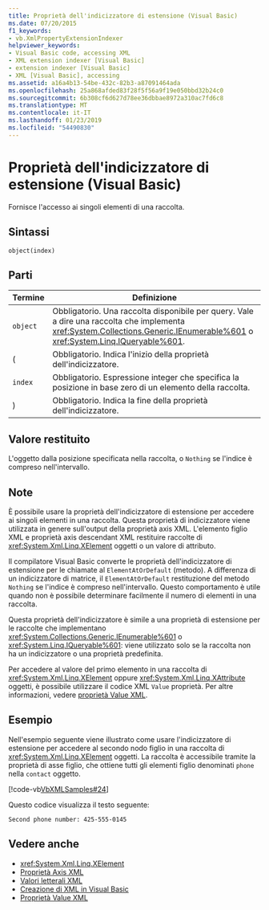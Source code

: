 ```yaml
---
title: Proprietà dell'indicizzatore di estensione (Visual Basic)
ms.date: 07/20/2015
f1_keywords:
- vb.XmlPropertyExtensionIndexer
helpviewer_keywords:
- Visual Basic code, accessing XML
- XML extension indexer [Visual Basic]
- extension indexer [Visual Basic]
- XML [Visual Basic], accessing
ms.assetid: a16a4b13-54be-432c-82b3-a87091464ada
ms.openlocfilehash: 25a868afded83f28f5f56a9f19e050bbd32b24c0
ms.sourcegitcommit: 6b308cf6d627d78ee36dbbae8972a310ac7fd6c8
ms.translationtype: MT
ms.contentlocale: it-IT
ms.lasthandoff: 01/23/2019
ms.locfileid: "54490830"
---
```

# <a name="extension-indexer-property-visual-basic"></a>Proprietà dell'indicizzatore di estensione (Visual Basic)
Fornisce l'accesso ai singoli elementi di una raccolta.  
  
## <a name="syntax"></a>Sintassi  
  
```  
object(index)  
```  
  
## <a name="parts"></a>Parti  
  
|Termine|Definizione|  
|---|---|  
|`object`|Obbligatorio. Una raccolta disponibile per query. Vale a dire una raccolta che implementa <xref:System.Collections.Generic.IEnumerable%601> o <xref:System.Linq.IQueryable%601>.|  
|(|Obbligatorio. Indica l'inizio della proprietà dell'indicizzatore.|  
|`index`|Obbligatorio. Espressione integer che specifica la posizione in base zero di un elemento della raccolta.|  
|)|Obbligatorio. Indica la fine della proprietà dell'indicizzatore.|  
  
## <a name="return-value"></a>Valore restituito  
 L'oggetto dalla posizione specificata nella raccolta, o `Nothing` se l'indice è compreso nell'intervallo.  
  
## <a name="remarks"></a>Note  
 È possibile usare la proprietà dell'indicizzatore di estensione per accedere ai singoli elementi in una raccolta. Questa proprietà di indicizzatore viene utilizzata in genere sull'output della proprietà axis XML. L'elemento figlio XML e proprietà axis descendant XML restituire raccolte di <xref:System.Xml.Linq.XElement> oggetti o un valore di attributo.  
  
 Il compilatore Visual Basic converte le proprietà dell'indicizzatore di estensione per le chiamate al `ElementAtOrDefault` (metodo). A differenza di un indicizzatore di matrice, il `ElementAtOrDefault` restituzione del metodo `Nothing` se l'indice è compreso nell'intervallo. Questo comportamento è utile quando non è possibile determinare facilmente il numero di elementi in una raccolta.  
  
 Questa proprietà dell'indicizzatore è simile a una proprietà di estensione per le raccolte che implementano <xref:System.Collections.Generic.IEnumerable%601> o <xref:System.Linq.IQueryable%601>: viene utilizzato solo se la raccolta non ha un indicizzatore o una proprietà predefinita.  
  
 Per accedere al valore del primo elemento in una raccolta di <xref:System.Xml.Linq.XElement> oppure <xref:System.Xml.Linq.XAttribute> oggetti, è possibile utilizzare il codice XML `Value` proprietà. Per altre informazioni, vedere [proprietà Value XML](../../../visual-basic/language-reference/xml-axis/xml-value-property.md).  
  
## <a name="example"></a>Esempio  
 Nell'esempio seguente viene illustrato come usare l'indicizzatore di estensione per accedere al secondo nodo figlio in una raccolta di <xref:System.Xml.Linq.XElement> oggetti. La raccolta è accessibile tramite la proprietà di asse figlio, che ottiene tutti gli elementi figlio denominati `phone` nella `contact` oggetto.  
  
 [!code-vb[VbXMLSamples#24](../../../visual-basic/language-reference/operators/codesnippet/VisualBasic/extension-indexer-property_1.vb)]  
  
 Questo codice visualizza il testo seguente:  
  
 `Second phone number: 425-555-0145`  
  
## <a name="see-also"></a>Vedere anche
- <xref:System.Xml.Linq.XElement>
- [Proprietà Axis XML](../../../visual-basic/language-reference/xml-axis/index.md)
- [Valori letterali XML](../../../visual-basic/language-reference/xml-literals/index.md)
- [Creazione di XML in Visual Basic](../../../visual-basic/programming-guide/language-features/xml/creating-xml.md)
- [Proprietà Value XML](../../../visual-basic/language-reference/xml-axis/xml-value-property.md)
